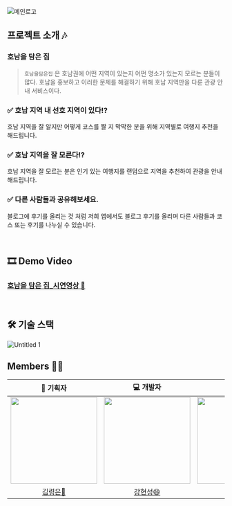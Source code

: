![메인로고](https://user-images.githubusercontent.com/55828162/129993559-d9e6ab3c-0934-4396-8653-e6d373fee8e2.png)


## 프로젝트 소개 🎶

### 호남을 담은 집

> `호남을담은집` 은  호남권에 어떤 지역이 있는지 어떤 명소가 있는지 모르는 분들이 많다. 호남을 홍보하고 이러한 문제를 해결하기 위해 호남 지역만을 다룬 관광 안내 서비스이다.

 

### ✅ 호남 지역 내 선호 지역이 있다!?

호남 지역을 잘 알지만 어떻게 코스를 짤 지 막막한 분을 위해 지역별로 여행지 추천을 해드립니다.

### ✅ 호남 지역을 잘 모른다!?

호남 지역을 잘 모르는 분은 인기 있는 여행지를 랜덤으로 지역을 추천하여 관광을 안내해드립니다.

### ✅ 다른 사람들과 공유해보세요.

블로그에 후기를 올리는 것 처럼 저희 앱에서도 블로그 후기를 올리며 다른 사람들과 코스 또는 후기를 나누실 수 있습니다.

<br>

## 🎞 Demo Video

### [호남을 담은 집_시연영상 🍎](https://youtu.be/EmJ8FTM02XI)

<br>

## 🛠 기술 스택

![Untitled 1](https://user-images.githubusercontent.com/55828162/129993197-80df51e6-c66f-434c-b692-5d91997c2c0e.png)

## Members 👯‍♀️

|                           📝 기획자                           |                           💻 개발자                           |                           💻 개발자                           |                          🎨 디자이너                          |
| :----------------------------------------------------------: | :----------------------------------------------------------: | :----------------------------------------------------------: | :----------------------------------------------------------: |
| <img src="https://user-images.githubusercontent.com/55828162/129996446-30b4910b-cbc1-45a7-bca9-86d631ab7297.jpg" width=200px height=200px> | <img src="https://user-images.githubusercontent.com/55828162/129996440-fd64cb42-d55a-49a9-a0a7-cc46105ac8c5.jpg" width=200px height=200px> | <img src="https://user-images.githubusercontent.com/55828162/129995356-a88b0cab-1f34-43c6-bf41-6ad43beace5c.jpg" width=200px height=200px> | <img src="https://user-images.githubusercontent.com/55828162/129995359-02cac667-1a66-4210-aad4-5f3978eb8a18.jpg" width=200px height=200px> |
|            [김령은🥰](https://github.com/ryongnii)            |         [강현성😄](https://github.com/hyeonseongkang)         |           [김태원😎](https://github.com/kimtae9217)           |            [박세현😘](https://github.com/sehyun89)            |




